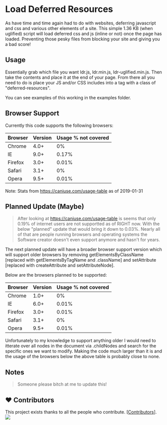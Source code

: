 # Load Deferred Resources

As have time and time again had to do with websites, deferring javascript and css and various other elements of a site. This simple 1.36 KB (when uglified) script will load deferred css and js (inline or not) once the page has loaded. Preventing those pesky files from blocking your site and giving you a bad score!

## Usage
Essentially grab which file you want ldr.js, ldr.min.js, ldr-uglified.min.js. Then take the contents and place it at the end of your page. From there all you need to do is place your JS and/or CSS includes into a <noscript> tag with a class of "deferred-resources". 

You can see examples of this working in the examples folder.

## Browser Support
Currently this code supports the following browsers:

Browser | Version | Usage % not covered
------------ | ------------- | -------------
Chrome | 4.0+ | 0%
IE | 9.0+ | 0.17%
Firefox | 3.0+ | 0.01%
Safari | 3.1+ | 0%
Opera | 9.5+ | 0.01%

Note: Stats from https://caniuse.com/usage-table as of 2019-01-31

## Planned Update (Maybe)

> After looking at https://caniuse.com/usage-table is seems that only 0.19% of internet users are not supportted as of RIGHT now. With the below "planned" update that would bring it down to 0.03%. Nearly all of that are people running browsers and operating systems the Software creator doesn't even support anymore and hasn't for years.

The next planned update will have a broader browser support version which will support older browsers by removing getElementsByClassName [replaced with getElementsByTagName and .className] and setAttribute [replaced with createAttribute and setAttributeNode].

Below are the browsers planned to be supported:

Browser | Version | Usage % not covered
------------ | ------------- | -------------
Chrome | 1.0+ | 0%
IE | 6.0+ | 0.01%
Firefox | 3.0+ | 0.01%
Safari | 3.1+ | 0%
Opera | 9.5+ | 0.01%

Unfortunately to my knowledge to support anything older I would need to itterate over all nodes in the document via .childNodes and search for the specific ones we want to modify. Making the code much larger than it is and the usage of the browsers below the above table is probably close to none.

## Notes

> Someone please bitch at me to update this!

## ❤️ Contributors

This project exists thanks to all the people who contribute. [[Contributors](https://github.com/CLDMV/Load-Deferred-Resources/graphs/contributors)].
<a href="https://github.com/CLDMV/Load-Deferred-Resources/graphs/contributors"><img src="https://image.cldmv.net/github/contributors/?repo=Load-Deferred-Resources" /></a>
